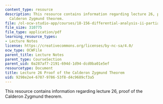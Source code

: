 ```yaml
---
content_type: resource
description: This resource contains information regarding lecture 26, proof of the
  Calderon Zygmund theorem.
file: /ol-ocw-studio-app/courses/18-156-differential-analysis-ii-partial-differential-equations-and-fourier-analysis-spring-2016/9298e2e46787978653f8d4c9689cf3a5_MIT18_156S16_lec26.pdf
file_size: 310775
file_type: application/pdf
learning_resource_types:
- Lecture Notes
license: https://creativecommons.org/licenses/by-nc-sa/4.0/
ocw_type: OCWFile
parent_title: Lecture Notes
parent_type: CourseSection
parent_uid: 0a287af7-2191-694d-1d94-dcd0ba01e5ef
resourcetype: Document
title: Lecture 26 Proof of the Calderon Zygmund Theorem
uid: 9298e2e4-6787-9786-53f8-d4c9689cf3a5
---
```

This resource contains information regarding lecture 26, proof of the Calderon Zygmund theorem.